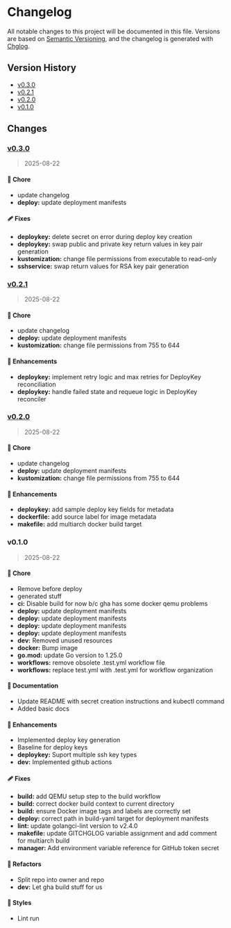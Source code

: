 # Changelog

All notable changes to this project will be documented in this file.
Versions are based on [Semantic Versioning](http://semver.org/), and the changelog is generated with [Chglog](https://github.com/git-chglog/git-chglog).

## Version History

* [v0.3.0](#v0.3.0)
* [v0.2.1](#v0.2.1)
* [v0.2.0](#v0.2.0)
* [v0.1.0](#v0.1.0)

## Changes

<a name="v0.3.0"></a>
### [v0.3.0](https://github.com/odit-services/s3ops/compare/v0.2.1...v0.3.0)

> 2025-08-22

#### 🏡 Chore

* update changelog
* **deploy:** update deployment manifests

#### 🩹 Fixes

* **deploykey:** delete secret on error during deploy key creation
* **deploykey:** swap public and private key return values in key pair generation
* **kustomization:** change file permissions from executable to read-only
* **sshservice:** swap return values for RSA key pair generation


<a name="v0.2.1"></a>
### [v0.2.1](https://github.com/odit-services/s3ops/compare/v0.2.0...v0.2.1)

> 2025-08-22

#### 🏡 Chore

* update changelog
* **deploy:** update deployment manifests
* **kustomization:** change file permissions from 755 to 644

#### 🚀 Enhancements

* **deploykey:** implement retry logic and max retries for DeployKey reconciliation
* **deploykey:** handle failed state and requeue logic in DeployKey reconciler


<a name="v0.2.0"></a>
### [v0.2.0](https://github.com/odit-services/s3ops/compare/v0.1.0...v0.2.0)

> 2025-08-22

#### 🏡 Chore

* update changelog
* **deploy:** update deployment manifests
* **kustomization:** change file permissions from 755 to 644

#### 🚀 Enhancements

* **deploykey:** add sample deploy key fields for metadata
* **dockerfile:** add source label for image metadata
* **makefile:** add multiarch docker build target


<a name="v0.1.0"></a>
### v0.1.0

> 2025-08-22

#### 🏡 Chore

* Remove before deploy
* generated stuff
* **ci:** Disable build for now b/c gha has some docker qemu problems
* **deploy:** update deployment manifests
* **deploy:** update deployment manifests
* **deploy:** update deployment manifests
* **deploy:** update deployment manifests
* **dev:** Removed unused resources
* **docker:** Bump image
* **go.mod:** update Go version to 1.25.0
* **workflows:** remove obsolete .test.yml workflow file
* **workflows:** replace test.yml with .test.yml for workflow organization

#### 📖 Documentation

* Update README with secret creation instructions and kubectl command
* Added basic docs

#### 🚀 Enhancements

* Implemented deploy key generation
* Baseline for deploy keys
* **deploykey:** Suport multiple ssh key types
* **dev:** Implemented github actions

#### 🩹 Fixes

* **build:** add QEMU setup step to the build workflow
* **build:** correct docker build context to current directory
* **build:** ensure Docker image tags and labels are correctly set
* **deploy:** correct path in build-yaml target for deployment manifests
* **lint:** update golangci-lint version to v2.4.0
* **makefile:** update GITCHGLOG variable assignment and add comment for multiarch build
* **manager:** Add environment variable reference for GitHub token secret

#### 💅 Refactors

* Split repo into owner and repo
* **dev:** Let gha build stuff for us

#### 🎨 Styles

* Lint run


